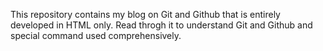 This repository contains my blog on Git and Github that is entirely developed in HTML only. Read throgh it to understand Git and Github and special command used comprehensively.
